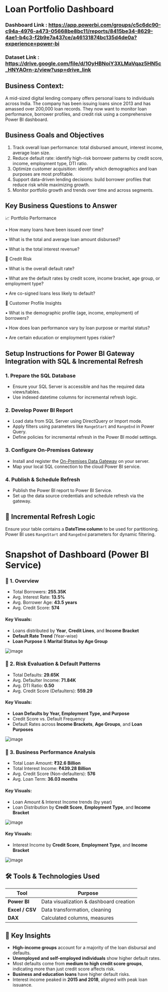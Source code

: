 # Loan Portfolio Dashboard

### Dashboard Link : https://app.powerbi.com/groups/c5c6dc90-c94a-4976-a473-05668be8bc11/reports/8415be34-8629-4ae1-b4c3-f2b9e7a437ce/a46131874bc135d4de0a?experience=power-bi
### Dataset Link : https://drive.google.com/file/d/1OyHBNoiY3XLMaVqaz5HN5c_HNYAOrn-z/view?usp=drive_link
## Business Context:

A mid-sized digital lending company offers personal loans to individuals across India. The company has been issuing loans since 2013 and has amassed over 200,000 loan records. They now want to monitor loan performance, borrower profiles, and credit risk using a comprehensive Power BI dashboard.

## Business Goals and Objectives
1.	Track overall loan performance: total disbursed amount, interest income, average loan size.
2.	Reduce default rate: identify high-risk borrower patterns by credit score, income, employment type, DTI ratio.
3.	Optimize customer acquisition: identify which demographics and loan purposes are most profitable.
4.	Support data-driven lending decisions: build borrower profiles that reduce risk while maximizing growth.
5.	Monitor portfolio growth and trends over time and across segments.

## Key Business Questions to Answer
📈 Portfolio Performance

•	How many loans have been issued over time?

•	What is the total and average loan amount disbursed?

•	What is the total interest revenue?


💸 Credit Risk

•	What is the overall default rate?

•	What are the default rates by credit score, income bracket, age group, or employment type?

•	Are co-signed loans less likely to default?

👥 Customer Profile Insights

•	What is the demographic profile (age, income, employment) of borrowers?

•	How does loan performance vary by loan purpose or marital status?

•	Are certain education or employment types riskier?



## Setup Instructions for Power BI Gateway Integration with SQL & Incremental Refresh


### 1. Prepare the SQL Database
- Ensure your SQL Server is accessible and has the required data views/tables.
- Use indexed datetime columns for incremental refresh logic.

### 2. Develop Power BI Report
- Load data from SQL Server using DirectQuery or Import mode.
- Apply filters using parameters like `RangeStart` and `RangeEnd` in Power Query.
- Define policies for incremental refresh in the Power BI model settings.

### 3. Configure On-Premises Gateway
- Install and register the [On-Premises Data Gateway](https://learn.microsoft.com/en-us/data-integration/gateway/service-gateway-install) on your server.
- Map your local SQL connection to the cloud Power BI service.

### 4. Publish & Schedule Refresh
- Publish the Power BI report to Power BI Service.
- Set up the data source credentials and schedule refresh via the gateway.
## 🔄 Incremental Refresh Logic

Ensure your table contains a **DateTime column** to be used for partitioning. Power BI uses `RangeStart` and `RangeEnd` parameters for dynamic filtering.


# Snapshot of Dashboard (Power BI Service)

### 🔵 1. Overview
- Total Borrowers: **255.35K**
- Avg. Interest Rate: **13.5%**
- Avg. Borrower Age: **43.5 years**
- Avg. Credit Score: **574**

#### Key Visuals:
- Loans distributed by **Year**, **Credit Lines**, and **Income Bracket**
- **Default Rate Trend** (Year-wise)
- **Loan Purpose** & **Marital Status by Age Group**

![image](https://github.com/user-attachments/assets/3ac45f7d-276d-4b31-ad23-db4191faa08a)

### 🔴 2. Risk Evaluation & Default Patterns
- Total Defaults: **29.65K**
- Avg. Defaulter Income: **71.84K**
- Avg. DTI Ratio: **0.50**
- Avg. Credit Score (Defaulters): **559.29**

#### Key Visuals:
- **Loan Defaults by Year, Employment Type, and Purpose**
- Credit Score vs. Default Frequency
- Default Rates across **Income Brackets**, **Age Groups**, and **Loan Purposes**

![image](https://github.com/user-attachments/assets/0224a86b-b1e5-484c-a26a-934985e6bd64)

### 🔵 3. Business Performance Analysis
- Total Loan Amount: **₹32.6 Billion**
- Total Interest Income: **₹439.28 Billion**
- Avg. Credit Score (Non-defaulters): **576**
- Avg. Loan Term: **36.03 months**

#### Key Visuals:
- Loan Amount & Interest Income trends (by year)
- Loan Distribution by **Credit Score**, **Employment Type**, and **Income Bracket**

![image](https://github.com/user-attachments/assets/00a18dc7-8207-49f5-b0de-0dcd8378b1c7)

#### Key Visuals:
- Interest Income by **Credit Score**, **Employment Type**, and **Income Bracket**

![image](https://github.com/user-attachments/assets/809664d3-faf6-46b4-91af-1486bfb61b6e)

## 🛠️ Tools & Technologies Used

| Tool      | Purpose                              |
|-----------|--------------------------------------|
| **Power BI** | Data visualization & dashboard creation |
| **Excel / CSV** | Data transformation, cleaning |
| **DAX** | Calculated columns, measures |



## 🚀 Key Insights

- **High-income groups** account for a majority of the loan disbursal and defaults.
- **Unemployed and self-employed individuals** show higher default rates.
- Most defaults come from **medium to high credit score groups**, indicating more than just credit score affects risk.
- **Business and education loans** have higher default risks.
- Interest income peaked in **2015 and 2018**, aligned with peak loan issuance.


